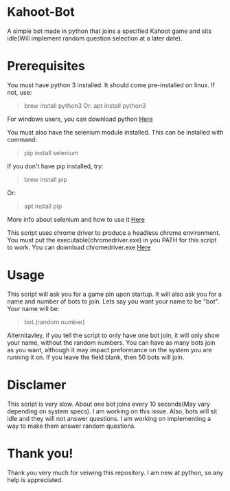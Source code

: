# Kahoot-Bot
A simple bot made in python that joins a specified Kahoot game and sits idle(Will implement random question selection at a later date).

# Prerequisites
You must have python 3 installed. It should come pre-installed on linux. If not, use:
>brew install python3
Or:
>apt install python3

For windows users, you can download python [Here](https://www.python.org/downloads/)

You must also have the selenium module installed.
This can be installed with command:
>pip install selenium

If you don't have pip installed, try:
>brew install pip

Or:
>apt install pip

More info about selenium and how to use it [Here](https://www.seleniumhq.org/)

This script uses chrome driver to produce a headless chrome environment. You must put the executable(chromedriver.exe) in you PATH for this script to work. You can download chromedriver.exe [Here](https://sites.google.com/a/chromium.org/chromedriver/downloads)

# Usage
This script will ask you for a game pin upon startup. It will also ask you for a name and number of bots to join.
Lets say you want your name to be "bot". Your name will be:
>bot.(random number)

Alternitavley, if you tell the script to only have one bot join, it will only show your name, without the random numbers.
You can have as many bots join as you want, although it may impact preformance on the system you are running it on. If you leave the field blank, then 50 bots will join.

# Disclamer
This script is very slow. About one bot joins every 10 seconds(May vary depending on system specs). I am working on this issue.
Also, bots will sit idle and they will not answer questions. I am working on implementing a way to make them answer random questions.

# Thank you!
Thank you very much for veiwing this repository. I am new at python, so any help is appreciated.
